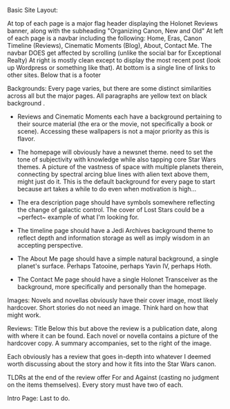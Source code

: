 Basic Site Layout:


At top of each page is a major flag header displaying the Holonet Reviews banner, along with the subheading "Organizing Canon, New and Old"
At left of each page is a navbar including the following: Home, Eras, Canon Timeline (Reviews), Cinematic Moments (Blog), About, Contact Me. The navbar DOES get affected by scrolling (unlike the social bar for Exceptional Realty)
At right is mostly clean except to display the most recent post (look up Wordpress or something like that).
At bottom is a single line of links to other sites. Below that is a footer

Backgrounds:
Every page varies, but there are some distinct similarities across all but the major pages. All paragraphs are yellow text on black background <until testing proves it to be stupid>.

-  Reviews and Cinematic Moments each have a background pertaining to their source material (the era or the movie, not specifically a book or scene). Accessing these wallpapers is not a major priority as this is flavor.

-  The homepage will obviously have a newsnet theme. need to set the tone of subjectivity with knowledge while also tapping core Star Wars themes. A picture of the vastness of space with multiple planets therein, connecting by spectral arcing blue lines with alien text above them, might just do it. This is the default background for every page to start because art takes a while to do even when motivation is high...
-  The era description page should have symbols somewhere reflecting the change of galactic control. The cover of Lost Stars could be a ~perfect~ example of what I'm looking for.
-  The timeline page should have a Jedi Archives background theme to reflect depth and information storage as well as imply wisdom in an accepting perspective.
-  The About Me page should have a simple natural background, a single planet's surface. Perhaps Tatooine, perhaps Yavin IV, perhaps Hoth.
-  The Contact Me page should have a single Holonet Transceiver as the background, more specifically and personally than the homepage.

Images:
  Novels and novellas obviously have their cover image, most likely hardcover.
  Short stories do not need an image. Think hard on how that might work.

Reviews:
  Title
    Below this but above the review is a publication date, along with where it can be found.
  Each novel or novella contains a picture of the hardcover copy. A summary accompanies, set to the right of the image.
  
  Each obviously has a review that goes in-depth into whatever I deemed worth discussing about the story and how it fits into the Star Wars canon.
  
  TLDRs at the end of the review offer For and Against (casting no judgment on the items themselves). Every story must have two of each.

Intro Page:
  Last to do.
